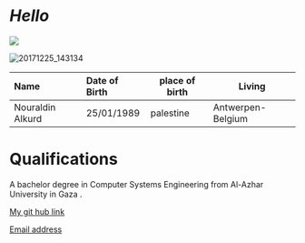 #  *Hello*
![](Images/nour.jpg.jpg)

![20171225_143134](https://user-images.githubusercontent.com/57639246/82127912-31e32300-97b7-11ea-8061-aee15f97f7ac.jpg)


|Name|Date of Birth|place of birth|Living|
|:----|:----|----|----|
|Nouraldin Alkurd|25/01/1989|palestine|Antwerpen-Belgium|

# Qualifications
A bachelor degree in Computer Systems Engineering from
Al-Azhar University in Gaza .


[ My git hub link](https://github.com/nouralkurd)

[Email address](Nouralidn.alkurd@hotmail.com)
